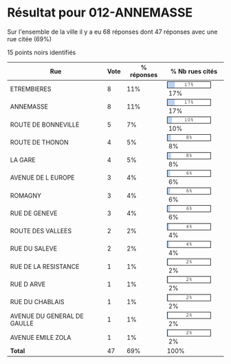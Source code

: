 # Résultat pour 012-ANNEMASSE

Sur l'ensemble de la ville il y a eu 68 réponses dont 47 réponses avec une rue citée (69%)

15 points noirs identifiés

| Rue | Vote | % réponses | % Nb rues cités|
|-----|------|------------|----------------|
| ETREMBIERES | 8 | 11% | <img src="../../img/bar_17.gif" />&nbsp;17%|
| ANNEMASSE | 8 | 11% | <img src="../../img/bar_17.gif" />&nbsp;17%|
| ROUTE DE BONNEVILLE | 5 | 7% | <img src="../../img/bar_10.gif" />&nbsp;10%|
| ROUTE DE THONON | 4 | 5% | <img src="../../img/bar_8.gif" />&nbsp;8%|
| LA GARE | 4 | 5% | <img src="../../img/bar_8.gif" />&nbsp;8%|
| AVENUE DE L EUROPE | 3 | 4% | <img src="../../img/bar_6.gif" />&nbsp;6%|
| ROMAGNY | 3 | 4% | <img src="../../img/bar_6.gif" />&nbsp;6%|
| RUE DE GENEVE | 3 | 4% | <img src="../../img/bar_6.gif" />&nbsp;6%|
| ROUTE DES VALLEES | 2 | 2% | <img src="../../img/bar_4.gif" />&nbsp;4%|
| RUE DU SALEVE | 2 | 2% | <img src="../../img/bar_4.gif" />&nbsp;4%|
| RUE DE LA RESISTANCE | 1 | 1% | <img src="../../img/bar_2.gif" />&nbsp;2%|
| RUE D ARVE | 1 | 1% | <img src="../../img/bar_2.gif" />&nbsp;2%|
| RUE DU CHABLAIS | 1 | 1% | <img src="../../img/bar_2.gif" />&nbsp;2%|
| AVENUE DU GENERAL DE GAULLE | 1 | 1% | <img src="../../img/bar_2.gif" />&nbsp;2%|
| AVENUE EMILE ZOLA | 1 | 1% | <img src="../../img/bar_2.gif" />&nbsp;2%|
| **Total** | 47 | 69% | 100%|
